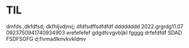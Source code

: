 # TIL
dmfds.,dkfdfsd;
dkfhljvdjnvj;
dfdfsdffsdfdfdf
dddddddd
2022.grgrdg11.07
0923750941740934903
erefefefef
gdgdfcvgvbljkl
fgggg
drfefdfdf
SDAD
FSDFSGFG
d;flvmadlknvkvkldmv

